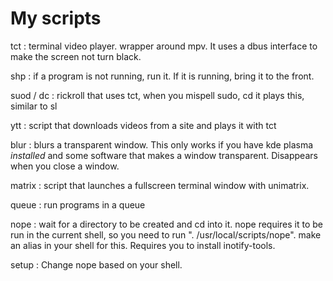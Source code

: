 # My scripts

tct : terminal video player. wrapper around mpv.
It uses a dbus interface to make the screen not turn black.

shp : if a program is not running, run it. If it is running, bring it to the front.

suod / dc : rickroll that uses tct, when you mispell sudo, cd it plays this, similar to sl

ytt : script that downloads videos from a site and plays it with tct

blur : blurs a transparent window. This only works if you have kde plasma *installed* and some software that makes a window transparent. Disappears when you close a window.

matrix : script that launches a fullscreen terminal window with unimatrix.

queue : run programs in a queue

nope : wait for a directory to be created and cd into it.
	nope requires it to be run in the current shell,
	so you need to run ". /usr/local/scripts/nope".
	make an alias in your shell for this.
	Requires you to install inotify-tools.

setup : Change nope based on your shell.
